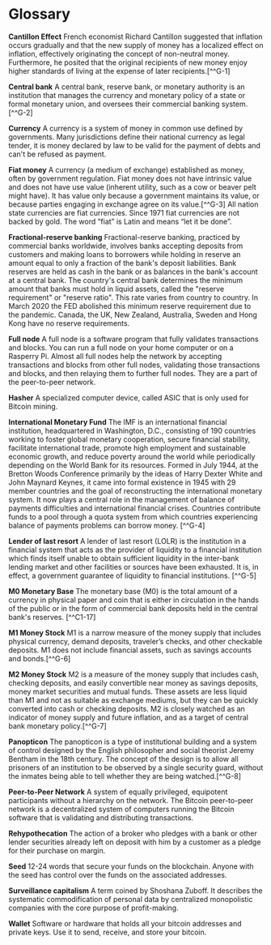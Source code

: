 # Glossary

**Cantillon Effect**
French economist Richard Cantillon suggested that inflation occurs gradually and that the new supply of money has a localized effect on inflation, effectively originating the concept of non-neutral money. Furthermore, he posited that the original recipients of new money enjoy higher standards of living at the expense of later recipients.[^^G-1]

**Central bank**
A central bank, reserve bank, or monetary authority is an institution that manages the currency and monetary policy of a state or formal monetary union, and oversees their commercial banking system. [^^G-2]

**Currency**
A currency is a system of money in common use defined by governments. Many jurisdictions define their national currency as legal tender, it is money declared by law to be valid for the payment of debts and can't be refused as payment.

**Fiat money** 
A currency (a medium of exchange) established as money, often by government regulation. Fiat money does not have intrinsic value and does not have use value (inherent utility, such as a cow or beaver pelt might have). It has value only because a government maintains its value, or because parties engaging in exchange agree on its value.[^^G-3] 
All nation state currencies are fiat currencies. Since 1971 fiat currencies are not backed by gold. The word ”fiat” is Latin and means “let it be done”.

**Fractional-reserve banking**
Fractional-reserve banking, practiced by commercial banks worldwide, involves banks accepting deposits from customers and making loans to borrowers while holding in reserve an amount equal to only a fraction of the bank's deposit liabilities. Bank reserves are held as cash in the bank or as balances in the bank's account at a central bank. The country's central bank determines the minimum amount that banks must hold in liquid assets, called the "reserve requirement" or "reserve ratio". This rate varies from country to country. In March 2020 the FED abolished this minimum reserve requirement due to the pandemic. Canada, the UK, New Zealand, Australia, Sweden and Hong Kong have no reserve requirements.

**Full node**
A full node is a software program that fully validates transactions and blocks. You can run a full node on your home computer or on a Rasperry Pi. Almost all full nodes help the network by accepting transactions and blocks from other full nodes, validating those transactions and blocks, and then relaying them to further full nodes. They are a part of the peer-to-peer network.

**Hasher**
A specialized computer device, called ASIC that is only used for Bitcoin mining. 

**International Monetary Fund**
The IMF is an international financial institution, headquartered in Washington, D.C., consisting of 190 countries working to foster global monetary cooperation, secure financial stability, facilitate international trade, promote high employment and sustainable economic growth, and reduce poverty around the world while periodically depending on the World Bank for its resources. Formed in July 1944, at the Bretton Woods Conference primarily by the ideas of Harry Dexter White and John Maynard Keynes, it came into formal existence in 1945 with 29 member countries and the goal of reconstructing the international monetary system. It now plays a central role in the management of balance of payments difficulties and international financial crises. Countries contribute funds to a pool through a quota system from which countries experiencing balance of payments problems can borrow money. [^^G-4]

**Lender of last resort**
A lender of last resort (LOLR) is the institution in a financial system that acts as the provider of liquidity to a financial institution which finds itself unable to obtain sufficient liquidity in the inter-bank lending market and other facilities or sources have been exhausted. It is, in effect, a government guarantee of liquidity to financial institutions. [^^G-5]

**M0 Monetary Base**
The monetary base (M0) is the total amount of a currency in physical paper and coin that is either in circulation in the hands of the public or in the form of commercial bank deposits held in the central bank's reserves. [^^C1-17]

**M1 Money Stock**
M1 is a narrow measure of the money supply that includes physical currency, demand deposits, traveler’s checks, and other checkable deposits. M1 does not include financial assets, such as savings accounts and bonds.[^^G-6]

**M2 Money Stock**
M2 is a measure of the money supply that includes cash, checking deposits, and easily convertible near money as savings deposits, money market securities and mutual funds. These assets are less liquid than M1 and not as suitable as exchange mediums, but they can be quickly converted into cash or checking deposits. M2 is closely watched as an indicator of money supply and future inflation, and as a target of central bank monetary policy.[^^G-7]

**Panopticon**
The panopticon is a type of institutional building and a system of control designed by the English philosopher and social theorist Jeremy Bentham in the 18th century. The concept of the design is to allow all prisoners of an institution to be observed by a single security guard, without the inmates being able to tell whether they are being watched.[^^G-8]

**Peer-to-Peer Network**
A system of equally privileged, equipotent participants without a hierarchy on the network. The Bitcoin peer-to-peer network is a decentralized system of computers running the Bitcoin software that is validating and distributing transactions.

**Rehypothecation**
The action of a broker who pledges with a bank or other lender securities already left on deposit with him by a customer as a pledge for their purchase on margin.

**Seed**
12-24 words that secure your funds on the blockchain. Anyone with the seed has control over the funds on the associated addresses.

**Surveillance capitalism**
A term coined by Shoshana Zuboff. It describes the systematic commodification of personal data by centralized monopolistic companies with the core purpose of profit-making.

**Wallet**
Software or hardware that holds all your bitcoin addresses and private keys. Use it to send, receive, and store your bitcoin.